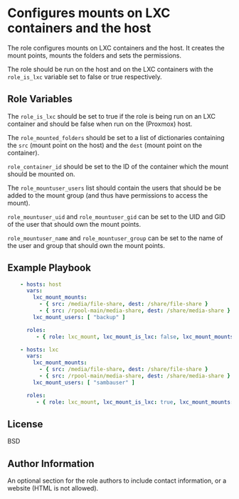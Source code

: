 Configures mounts on LXC containers and the host
=========

The role configures mounts on LXC containers and the host. It creates the mount points, mounts the folders and sets the permissions.

The role should be run on the host and on the LXC containers with the ```role_is_lxc``` variable set to false or true respectively.

Role Variables
--------------

The ```role_is_lxc``` should be set to true if the role is being run on an LXC container and should be false when run on the (Proxmox) host.

The ```role_mounted_folders``` should be set to a list of dictionaries containing the ```src``` (mount point on the host) and the ```dest``` (mount point on the container).

```role_container_id``` should be set to the ID of the container which the mount should be mounted on.

The ```role_mountuser_users``` list should contain the users that should be be added to the mount group (and thus have permissions to access the mount).

```role_mountuser_uid``` and ```role_mountuser_gid``` can be set to the UID and GID of the user that should own the mount points.

```role_mountuser_name``` and ```role_mountuser_group``` can be set to the name of the user and group that should own the mount points.

Example Playbook
----------------

```yaml
    - hosts: host
      vars:
        lxc_mount_mounts:
          - { src: /media/file-share, dest: /share/file-share }
          - { src: /rpool-main/media-share, dest: /share/media-share }
        lxc_mount_users: [ "backup" ]

      roles:
         - { role: lxc_mount, lxc_mount_is_lxc: false, lxc_mount_mounts: "{{ lxc_mounts }}", lxc_moun_lxc_id: 104 }

    - hosts: lxc
      vars:
        lxc_mount_mounts:
          - { src: /media/file-share, dest: /share/file-share }
          - { src: /rpool-main/media-share, dest: /share/media-share }
        lxc_mount_users: [ "sambauser" ]

      roles:
         - { role: lxc_mount, lxc_mount_is_lxc: true, lxc_mount_mounts: "{{ lxc_mounts }}", lxc_moun_lxc_id: 104 }
```

License
-------

BSD

Author Information
------------------

An optional section for the role authors to include contact information, or a website (HTML is not allowed).

